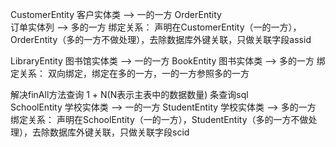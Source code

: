 CustomerEntity 
    客户实体类 --> 一的一方
OrderEntity    
    订单实体列 --> 多的一方
绑定关系：
    声明在CustomerEntity（一的一方），OrderEntity（多的一方不做处理），去除数据库外键关联，只做关联字段assid
    
LibraryEntity
    图书馆实体类  --> 一的一方
BookEntity
    图书实体类  --> 多的一方
绑定关系：
    双向绑定，绑定在多的一方，一的一方参照多的一方   
    
 
 
解决finAll方法查询 1 + N(N表示主表中的数据数量) 条查询sql   
SchoolEntity
    学校实体类 --> 一的一方
StudentEntity
    学校实体类 --> 多的一方
绑定关系：
    声明在SchoolEntity（一的一方），StudentEntity（多的一方不做处理），去除数据库外键关联，只做关联字段scid
    